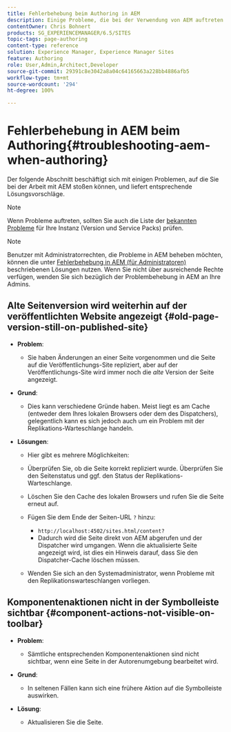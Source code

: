 ```yaml
---
title: Fehlerbehebung beim Authoring in AEM
description: Einige Probleme, die bei der Verwendung von AEM auftreten können.
contentOwner: Chris Bohnert
products: SG_EXPERIENCEMANAGER/6.5/SITES
topic-tags: page-authoring
content-type: reference
solution: Experience Manager, Experience Manager Sites
feature: Authoring
role: User,Admin,Architect,Developer
source-git-commit: 29391c8e3042a8a04c64165663a228bb4886afb5
workflow-type: tm+mt
source-wordcount: '294'
ht-degree: 100%

---
```


# Fehlerbehebung in AEM beim Authoring{#troubleshooting-aem-when-authoring}

Der folgende Abschnitt beschäftigt sich mit einigen Problemen, auf die Sie bei der Arbeit mit AEM stoßen können, und liefert entsprechende Lösungsvorschläge.

>[!NOTE]
>
>Wenn Probleme auftreten, sollten Sie auch die Liste der [bekannten Probleme](/help/release-notes/release-notes.md) für Ihre Instanz (Version und Service Packs) prüfen.

>[!NOTE]
>
>Benutzer mit Administratorrechten, die Probleme in AEM beheben möchten, können die unter [Fehlerbehebung in AEM (für Administratoren)](/help/sites-administering/troubleshoot.md) beschriebenen Lösungen nutzen. Wenn Sie nicht über ausreichende Rechte verfügen, wenden Sie sich bezüglich der Problembehebung in AEM an Ihre Admins.

## Alte Seitenversion wird weiterhin auf der veröffentlichten Website angezeigt {#old-page-version-still-on-published-site}

* **Problem**:

   * Sie haben Änderungen an einer Seite vorgenommen und die Seite auf die Veröffentlichungs-Site repliziert, aber auf der Veröffentlichungs-Site wird immer noch die *alte* Version der Seite angezeigt.

* **Grund**:

   * Dies kann verschiedene Gründe haben. Meist liegt es am Cache (entweder dem Ihres lokalen Browsers oder dem des Dispatchers), gelegentlich kann es sich jedoch auch um ein Problem mit der Replikations-Warteschlange handeln.

* **Lösungen**:

   * Hier gibt es mehrere Möglichkeiten:
   * Überprüfen Sie, ob die Seite korrekt repliziert wurde. Überprüfen Sie den Seitenstatus und ggf. den Status der Replikations-Warteschlange.
   * Löschen Sie den Cache des lokalen Browsers und rufen Sie die Seite erneut auf.
   * Fügen Sie dem Ende der Seiten-URL `?` hinzu:

      * `http://localhost:4502/sites.html/content?`
      * Dadurch wird die Seite direkt von AEM abgerufen und der Dispatcher wird umgangen. Wenn die aktualisierte Seite angezeigt wird, ist dies ein Hinweis darauf, dass Sie den Dispatcher-Cache löschen müssen.

   * Wenden Sie sich an den Systemadministrator, wenn Probleme mit den Replikationswarteschlangen vorliegen.

## Komponentenaktionen nicht in der Symbolleiste sichtbar {#component-actions-not-visible-on-toolbar}

* **Problem**:

   * Sämtliche entsprechenden Komponentenaktionen sind nicht sichtbar, wenn eine Seite in der Autorenumgebung bearbeitet wird.

* **Grund**:

   * In seltenen Fällen kann sich eine frühere Aktion auf die Symbolleiste auswirken.

* **Lösung**:

   * Aktualisieren Sie die Seite.
